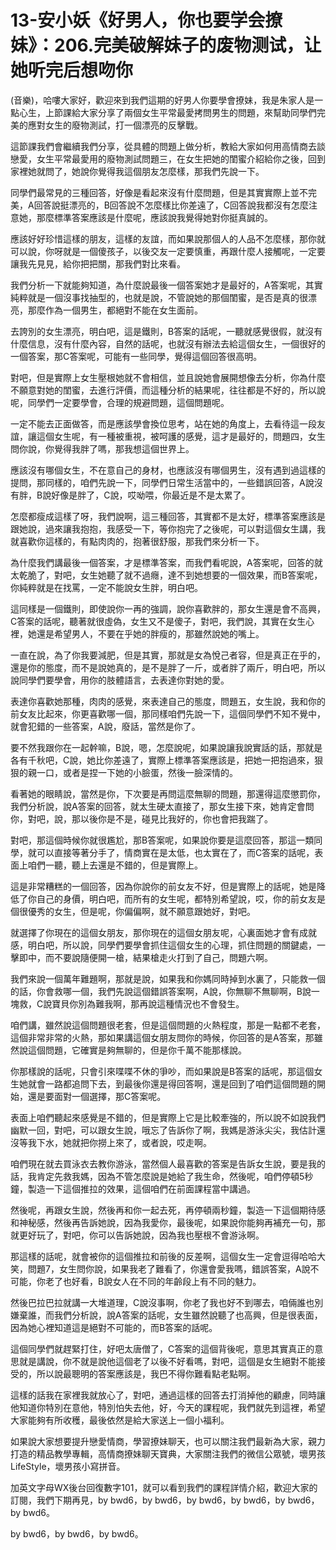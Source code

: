 # 13-安小妖《好男人，你也要学会撩妹》：206.完美破解妹子的废物测试，让她听完后想吻你

(音樂)，哈嘍大家好，歡迎來到我們這期的好男人你要學會撩妹，我是朱家人是一點心生，上節課給大家分享了兩個女生平常最愛拷問男生的問題，來幫助同學們完美的應對女生的廢物測試，打一個漂亮的反擊戰。

這節課我們會繼續我們分享，從具體的問題上做分析，教給大家如何用高情商去談戀愛，女生平常最愛用的廢物測試問題三，在女生把她的閨蜜介紹給你之後，回到家裡她就問了，她說你覺得我這個朋友怎麼樣，那我們先說一下。

同學們最常見的三種回答，好像是看起來沒有什麼問題，但是其實實際上並不完美，A回答說挺漂亮的，B回答說不怎麼樣比你差遠了，C回答說我都沒有怎麼注意她，那麼標準答案應該是什麼呢，應該說我覺得她對你挺真誠的。

應該好好珍惜這樣的朋友，這樣的友誼，而如果說那個人的人品不怎麼樣，那你就可以說，你呀就是一個傻孩子，以後交友一定要慎重，再跟什麼人接觸呢，一定要讓我先見見，給你把把關，那我們對比來看。

我們分析一下就能夠知道，為什麼說最後一個答案她才是最好的，A答案呢，其實純粹就是一個沒事找抽型的，也就是說，不管說她的那個閨蜜，是否是真的很漂亮，那麼作為一個男生，都絕對不能在女生面前。

去誇別的女生漂亮，明白吧，這是鐵則，B答案的話呢，一聽就感覺很假，就沒有什麼信息，沒有什麼內容，自然的話呢，也就沒有辦法去給這個女生，一個很好的一個答案，那C答案呢，可能有一些同學，覺得這個回答很高明。

對吧，但是實際上女生壓根她就不會相信，並且說她會展開想像去分析，你為什麼不願意對她的閨蜜，去進行評價，而這種分析的結果呢，往往都是不好的，所以說呢，同學們一定要學會，合理的規避問題，這個問題呢。

一定不能去正面做答，而是應該學會換位思考，站在她的角度上，去看待這一段友誼，讓這個女生呢，有一種被重視，被呵護的感覺，這才是最好的，問題四，女生問你說，你覺得我胖了嗎，那我想這個世界上。

應該沒有哪個女生，不在意自己的身材，也應該沒有哪個男生，沒有遇到過這樣的提問，那同樣的，咱們先說一下，同學們日常生活當中的，一些錯誤回答，A說沒有胖，B說好像是胖了，C說，哎呦喂，你最近是不是太累了。

怎麼都瘦成這樣了呀，我們說啊，這三種回答，其實都不是太好，標準答案應該是跟她說，過來讓我抱抱，我感受一下，等你抱完了之後呢，可以對這個女生講，我就喜歡你這樣的，有點肉肉的，抱著很舒服，那我們來分析一下。

為什麼我們講最後一個答案，才是標準答案，而我們看呢說，A答案呢，回答的就太乾脆了，對吧，女生她聽了就不過癮，達不到她想要的一個效果，而B答案呢，你純粹就是在找罵，一定不能說女生胖，明白吧。

這同樣是一個鐵則，即使說你一再的強調，說你喜歡胖的，那女生還是會不高興，C答案的話呢，聽著就很虛偽，女生又不是傻子，對吧，我們說，其實在女生心裡，她還是希望男人，不要在乎她的胖瘦的，那雖然說她的嘴上。

一直在說，為了你我要減肥，但是其實，那就是女為悅己者容，但是真正在乎的，還是你的態度，而不是說她真的，是不是胖了一斤，或者胖了兩斤，明白吧，所以說同學們要學會，用你的肢體語言，去表達你對她的愛。

表達你喜歡她那種，肉肉的感覺，來表達自己的態度，問題五，女生說，我和你的前女友比起來，你更喜歡哪一個，那同樣咱們先說一下，這個同學們不知不覺中，就會犯錯的一些答案，A說，廢話，當然是你了。

要不然我跟你在一起幹嘛，B說，嗯，怎麼說呢，如果說讓我說實話的話，那就是各有千秋吧，C說，她比你差遠了，實際上標準答案應該是，把她一把抱過來，狠狠的親一口，或者是捏一下她的小臉蛋，然後一臉深情的。

看著她的眼睛說，當然是你，下次要是再問這麼無聊的問題，那還得這麼懲罰你，我們分析說，說A答案的回答，就太生硬太直接了，那女生接下來，她肯定會問你，對吧，說，那以後你是不是，碰見比我好的，你也會把我踹了。

對吧，那這個時候你就很尷尬，那B答案呢，如果說你要是這麼回答，那這一類同學，就可以直接等著分手了，情商實在是太低，也太實在了，而C答案的話呢，表面上咱們一聽，聽上去還是不錯的，但是實際上。

這是非常糟糕的一個回答，因為你說你的前女友不好，但是實際上的話呢，她是降低了你自己的身價，明白吧，而所有的女生呢，都特別希望說，哎，你的前女友是個很優秀的女生，但是呢，你偏偏啊，就不願意跟她好，對吧。

就選擇了你現在的這個女朋友，那你現在的這個女朋友呢，心裏面她才會有成就感，明白吧，所以說，同學們要學會抓住這個女生的心理，抓住問題的關鍵處，一擊即中，而不要說隨便開一槍，結果槍走火打到了自己，問題六啊。

我們來說一個萬年難題啊，那就是說，如果我和你媽同時掉到水裏了，只能救一個的話，你會救哪一個，我們先說這個錯誤答案啊，A說，你無聊不無聊啊，B說一塊救，C說寶貝你別為難我啊，那再說這種情況也不會發生。

咱們講，雖然說這個問題很老套，但是這個問題的火熱程度，那是一點都不老套，這個非常非常的火熱，那如果講這個女朋友問你的時候，你回答的是A答案，那雖然說這個問題，它確實是夠無聊的，但是你千萬不能那樣說。

你那樣說的話呢，只會引來喋喋不休的爭吵，而如果說是B答案的話呢，那這個女生她就會一路都追問下去，到最後你還是得回答啊，還是回到了咱們這個問題的開始，還是要面對一個選擇，那C答案呢。

表面上咱們聽起來感覺是不錯的，但是實際上它是比較牽強的，所以說不如說我們幽默一回，對吧，可以跟女生說，哦忘了告訴你了啊，我媽是游泳尖尖，我估計還沒等我下水，她就把你撈上來了，或者說，哎走啊。

咱們現在就去買泳衣去教你游泳，當然個人最喜歡的答案是告訴女生說，要是我的話，我肯定先救我媽，因為不管怎麼說是她給了我生命，然後呢，咱們停頓5秒鐘，製造一下這個推拉的效果，這個咱們在前面課程當中講過。

然後呢，再跟女生說，然後再和你一起去死，再停頓兩秒鐘，製造一下這個期待感和神秘感，然後再告訴她說，因為我愛你，最後呢，如果說你能夠再補充一句，那就更好玩了，對吧，你可以告訴她說，因為我也壓根不會游泳啊。

那這樣的話呢，就會被你的這個推拉和前後的反差啊，這個女生一定會逗得哈哈大笑，問題7，女生問你說，如果我老了難看了，你還會愛我嗎，錯誤答案，A說不可能，你老了也好看，B說女人在不同的年齡段上有不同的魅力。

然後巴拉巴拉就講一大堆道理，C說沒事啊，你老了我也好不到哪去，咱倆誰也別嫌棄誰，而我們分析說，說A答案的話呢，女生雖然說聽了也高興，但是很表面，因為她心裡知道這是絕對不可能的，而B答案的話呢。

這個同學們就趕緊打住，好吧太唐僧了，C答案的這個背後呢，意思其實真正的意思就是講說，你不就是說他這個老了以後不好看嗎，對吧，這個是女生絕對不能接受的，所以說最聰明的答案應該是，我巴不得你難看點老點啊。

這樣的話我在家裡我就放心了，對吧，通過這樣的回答去打消掉他的顧慮，同時讓他知道你特別在意他，特別怕失去他，好，今天的課程呢，我們就先到這裡，希望大家能夠有所收穫，最後依然是給大家送上一個小福利。

如果說大家想要提升戀愛情商，學習撩妹聊天，也可以關注我們最新為大家，親力打造的精品教學專輯，高情商撩妹聊天寶典，大家關注我們的微信公眾號，壞男孩LifeStyle，壞男孩小寫拼音。

加英文字母WX後台回復數字101，就可以看到我們的課程詳情介紹，歡迎大家的訂閱，我們下期再見，by bwd6，by bwd6，by bwd6，by bwd6，by bwd6，by bwd6。

by bwd6，by bwd6，by bwd6。